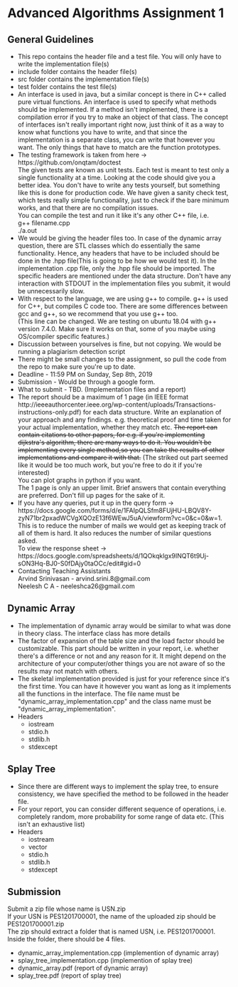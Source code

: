 <h1> Advanced Algorithms Assignment 1</h1>
<h2>General Guidelines</h2>
<ul>
    <li>This repo contains the header file and a test file. You will only have to write the implementation file(s)</li> 
    <li>include folder contains the header file(s)</li>
    <li>src folder contains the implementation file(s)</li>
    <li>test folder contains the test file(s)</li>
    <li>An interface is used in java, but a similar concept is there in C++ called pure virtual functions. An interface is used to specify what methods should be implemented. If a method isn't implemented, there is a compilation error if you try to make an object of that class. The concept of interfaces isn't really important right now, just think of it as a way to know what functions you have to write, and that since the implementation is a separate class, you can write that however you want. The only things that have to match are the function prototypes.</li> 
    <li>The testing framework is taken from here -> https://github.com/onqtam/doctest<br>
    The given tests are known as unit tests. Each test is meant to test only a single functionality at a time. Looking at the code should give you a better idea. You don't have to write any tests yourself, but something like this is done for production code. We have given a sanity check test, which tests really simple functionality, just to check if the bare minimum works, and that there are no compilation issues.<br> 
    You can compile the test and run it like it's any other C++ file, i.e. <br>g++ filename.cpp<br>./a.out
    </li>
    <li>We would be giving the header files too. In case of the dynamic array question, there are STL classes which do essentially the same functionality. Hence, any headers that have to be included should be done in the .hpp file(This is going to be how we would test it). In the implementation .cpp file, only the .hpp file should be imported. The specific headers are mentioned under the data structure. Don't have any interaction with STDOUT in the implementation files you submit, it would be unnecessarily slow.</li>  
    <li>With respect to the language, we are using g++ to compile. g++ is used for C++, but compiles C code too. There are some differences between gcc and g++, so we recommend that you use g++ too.<br>
    (This line can be changed. We are testing on ubuntu 18.04 with g++ version 7.4.0. Make sure it works on that, some of you maybe using OS/compiler specific features.)</li>
    <li>Discussion between yourselves is fine, but not copying. We would be running a plagiarism detection script</li>
    <li>There might be small changes to the assignment, so pull the code from the repo to make sure you're up to date.</li>
    <li>Deadline - 11:59 PM on Sunday, Sep 8th, 2019</li>
    <li>Submission - Would be through a google form.</li>
    <li>What to submit - TBD. (Implementation files and a report)</li>
    <li>The report should be a maximum of 1 page (in IEEE format http://ieeeauthorcenter.ieee.org/wp-content/uploads/Transactions-instructions-only.pdf) for each data structure. Write an explanation of your approach and any findings. e.g. theoretical proof and time taken for your actual implementation, whether they match etc. <strike>The report can contain citations to other papers, for e.g. if you're implementing dijkstra's algorithm, there are many ways to do it. You wouldn't be implementing every single method,so you can take the results of other implementations and compare it with that.</strike> (The striked out part seemed like it would be too much work, but you're free to do it if you're interested)</br>
    You can plot graphs in python if you want. </br>
    The 1 page is only an upper limit. Brief answers that contain everything are preferred. Don't fill up pages for the sake of it.</li>
    <li>If you have any queries, put it up in the query form -> https://docs.google.com/forms/d/e/1FAIpQLSfm8FUjHU-LBQV8Y-zyN71br2pxadWCVgXQOzE13f6WEwJ5uA/viewform?vc=0&c=0&w=1. This is to reduce the number of mails we would get as keeping track of all of them is hard. It also reduces the number of similar questions asked.</br>
    To view the response sheet -> https://docs.google.com/spreadsheets/d/1QOkqklgx9INQT6t9Uj-sON3Hq-BJ0-S0fDAjy0taOCc/edit#gid=0</li> 
    <li>Contacting Teaching Assistants<br>
        Arvind Srinivasan - arvind.srini.8@gmail.com<br> 
        Neelesh C A - neeleshca26@gmail.com 
    </li>
</ul>
<h2>Dynamic Array</h2>
    <ul>
        <li>The implementation of dynamic array would be similar to what was done in theory class. The interface class has more details</li>
        <li>The factor of expansion of the table size and the load factor should be customizable. This part should be written in your report, i.e. whether there's a difference or not and any reason for it. It might depend on the architecture of your computer/other things you are not aware of so the results may not match with others.</li>
        <li>The skeletal implementation provided is just for your reference since it's the first time. You can have it however you want as long as it implements all the functions in the interface. The file name must be "dynamic_array_implementation.cpp" and the class name must be "dynamic_array_implementation".</li> 
        <li>Headers 
            <ul>
                <li>iostream</li>
                <li>stdio.h</li>
                <li>stdlib.h</li>
                <li>stdexcept</li>
            </ul>
        </li>
    </ul>
<h2>Splay Tree</h2>
    <ul>
        <li>Since there are different ways to implement the splay tree, to ensure consistency, we have specified the method to be followed in the header file.</li>
        <li>For your report, you can consider different sequence of operations, i.e. completely random, more probability for some range of data etc. (This isn't an exhaustive list)</li>
        <li>Headers 
            <ul>
                <li>iostream</li>
                <li>vector</li>
                <li>stdio.h</li>
                <li>stdlib.h</li>
                <li>stdexcept</li>
            </ul>
        </li>
    </ul>
<h2>Submission</h2>
Submit a zip file whose name is USN.zip</br>If your USN is PES1201700001, the name of the uploaded zip should be PES1201700001.zip</br>
The zip should extract a folder that is named USN, i.e. PES1201700001.</br>
Inside the folder, there should be 4 files.
<ul>
<li>dynamic_array_implementation.cpp (implemention of dynamic array)</li>
<li>splay_tree_implementation.cpp (implemention of splay tree)</li>
<li>dynamic_array.pdf (report of dynamic array)</li>
<li>splay_tree.pdf (report of splay tree)</li>
</ul>